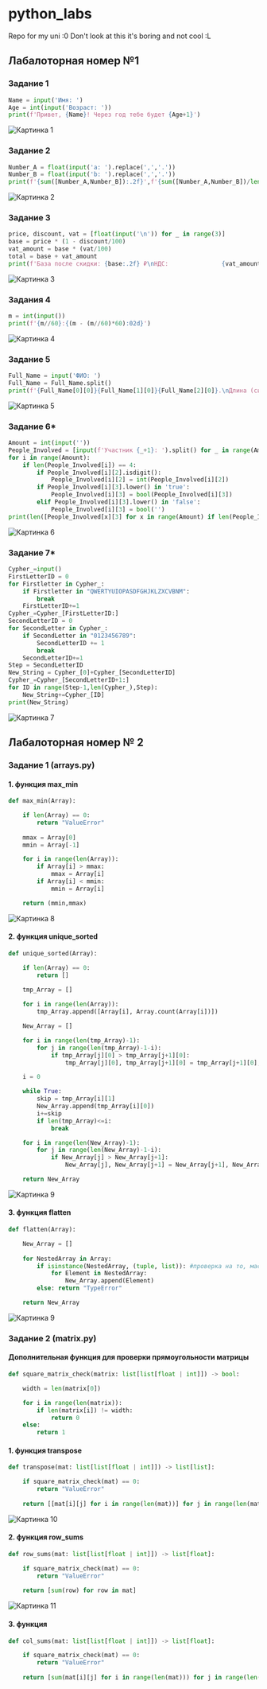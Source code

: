 # python_labs
Repo for my uni :0
Don't look at this it's boring and not cool :L

## Лабалоторная номер №1

### Задание 1
```python 
Name = input('Имя: ')
Age = int(input('Возраст: '))
print(f'Привет, {Name}! Через год тебе будет {Age+1}')
```
![Картинка 1](./images/lab01/Task_1.png)
### Задание 2
```python 
Number_A = float(input('a: ').replace(',','.'))
Number_B = float(input('b: ').replace(',','.'))
print(f'{sum([Number_A,Number_B]):.2f}',f'{sum([Number_A,Number_B])/len([Number_A,Number_B]):.2f}')
```
![Картинка 2](./images/lab01/Task_2.png)
### Задание 3
```python
price, discount, vat = [float(input('\n')) for _ in range(3)]
base = price * (1 - discount/100)
vat_amount = base * (vat/100)
total = base + vat_amount
print(f'База после скидки: {base:.2f} ₽\nНДС:               {vat_amount:.2f} ₽\nИтого к оплате:    {total:.2f} ₽')
```
![Картинка 3](./images/lab01/Task_3.png)
### Задания 4
```python
m = int(input())
print(f'{m//60}:{(m - (m//60)*60):02d}')
```
![Картинка 4](./images/lab01/Task_4.png)
### Задание 5
```python
Full_Name = input('ФИО: ')
Full_Name = Full_Name.split()
print(f'{Full_Name[0][0]}{Full_Name[1][0]}{Full_Name[2][0]}.\nДлина (символов): {sum([len(x) for x in Full_Name])+2}')
```
![Картинка 5](./images/lab01/Task_5.png)
### Задание 6*
```python
Amount = int(input(''))
People_Involved = [input(f'Участник {_+1}: ').split() for _ in range(Amount)]
for i in range(Amount):
    if len(People_Involved[i]) == 4:
        if People_Involved[i][2].isdigit(): 
            People_Involved[i][2] = int(People_Involved[i][2])
        if People_Involved[i][3].lower() in 'true':
            People_Involved[i][3] = bool(People_Involved[i][3])
        elif People_Involved[i][3].lower() in 'false': 
            People_Involved[i][3] = bool('')
print(len([People_Involved[x][3] for x in range(Amount) if len(People_Involved[x]) == 4 if People_Involved[x][3] == 1]),len([People_Involved[x][3] for x in range(Amount) if len(People_Involved[x]) == 4 if People_Involved[x][3]==False]))
```
![Картинка 6](./images/lab01/Task_6.png)
### Задание 7* 
```python
Cypher_=input()
FirstLetterID = 0
for Firstletter in Cypher_:
    if Firstletter in "QWERTYUIOPASDFGHJKLZXCVBNM":
        break
    FirstLetterID+=1
Cypher_=Cypher_[FirstLetterID:]
SecondLetterID = 0 
for SecondLetter in Cypher_:
    if SecondLetter in "0123456789":
        SecondLetterID += 1
        break
    SecondLetterID+=1
Step = SecondLetterID
New_String = Cypher_[0]+Cypher_[SecondLetterID]
Cypher_=Cypher_[SecondLetterID+1:]
for ID in range(Step-1,len(Cypher_),Step):
    New_String+=Cypher_[ID]
print(New_String)
```
![Картинка 7](./images/lab01/Task_7.png)
## Лабалоторная номер № 2

### Задание 1 (arrays.py)
#### 1. функция max_min
```python
def max_min(Array):

    if len(Array) == 0:
        return "ValueError"
    
    mmax = Array[0]
    mmin = Array[-1]

    for i in range(len(Array)):
        if Array[i] > mmax:
            mmax = Array[i]
        if Array[i] < mmin:
            mmin = Array[i]

    return (mmin,mmax)
```
![Картинка 8](./images/lab02/1.1.png)
#### 2. функция unique_sorted
```python
def unique_sorted(Array):

    if len(Array) == 0:
        return []
    
    tmp_Array = []

    for i in range(len(Array)):
        tmp_Array.append([Array[i], Array.count(Array[i])]) 

    New_Array = []

    for i in range(len(tmp_Array)-1):
        for j in range(len(tmp_Array)-1-i):
            if tmp_Array[j][0] > tmp_Array[j+1][0]:
                tmp_Array[j][0], tmp_Array[j+1][0] = tmp_Array[j+1][0], tmp_Array[j][0]

    i = 0

    while True:
        skip = tmp_Array[i][1]
        New_Array.append(tmp_Array[i][0])
        i+=skip
        if len(tmp_Array)<=i:
            break

    for i in range(len(New_Array)-1):
        for j in range(len(New_Array)-1-i):
            if New_Array[j] > New_Array[j+1]:
                New_Array[j], New_Array[j+1] = New_Array[j+1], New_Array[j]

    return New_Array
```
![Картинка 9](./images/lab02/1.2.png)
#### 3. функция flatten
```python
def flatten(Array):

    New_Array = []
    
    for NestedArray in Array:
        if isinstance(NestedArray, (tuple, list)): #проверка на то, массив это или нет
            for Element in NestedArray:
                New_Array.append(Element) 
        else: return "TypeError"

    return New_Array
```
![Картинка 9](./images/lab02/1.3.png)

### Задание 2 (matrix.py)
#### Дополнительная функция для проверки прямоугольности матрицы
```python
def square_matrix_check(matrix: list[list[float | int]]) -> bool:

    width = len(matrix[0])

    for i in range(len(matrix)):
        if len(matrix[i]) != width:
            return 0
    else:
        return 1
```
#### 1. функция transpose
```python
def transpose(mat: list[list[float | int]]) -> list[list]:

    if square_matrix_check(mat) == 0:
        return "ValueError"
    
    return [[mat[i][j] for i in range(len(mat))] for j in range(len(mat[0]))]
```
![Картинка 10](./images/lab02/2.1.png)
#### 2. функция row_sums
```python 
def row_sums(mat: list[list[float | int]]) -> list[float]:

    if square_matrix_check(mat) == 0:
        return "ValueError"
    
    return [sum(row) for row in mat]
```
![Картинка 11](./images/lab02/2.2.png)
#### 3. функция
```python
def col_sums(mat: list[list[float | int]]) -> list[float]:

    if square_matrix_check(mat) == 0:
        return "ValueError"
    
    return [sum(mat[i][j] for i in range(len(mat))) for j in range(len(mat[0]))]
```